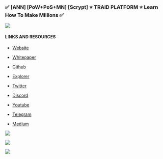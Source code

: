 ### ✅ [ANN] [PoW+PoS+MN] [Scrypt] ⭐ TRAID PLATFORM ⭐ Learn How To Make Millions ✅

![](https://i.imgur.com/JWz20va.jpg)

#### LINKS AND RESOURCES

- [Website](https://www.traid.tv/?utm_source=bitcointalk_eng)

- [Whitepaper](https://www.traid.tv/Traid_Whitepaper.pdf)

- [Github](https://github.com/TraidPlatform)

- [Explorer](https://explorer.traid.tv/?utm_source=bitcointalk_eng)

- [Twitter](https://twitter.com/traid_platform)

- [Discord](https://discord.gg/tEUt4aX)

- [Youtube](https://www.youtube.com/channel/UCjoJNtjDmIiCNSzpAvixLGA)

- [Telegram](http://t.me/traidplatform)

- [Medium](https://medium.com/@traid_platform)


![](https://i.imgur.com/7AzERV4.jpg)

![](https://i.imgur.com/ibNrdlb.jpg)


![](https://i.imgur.com/j9H2nND.jpg)

